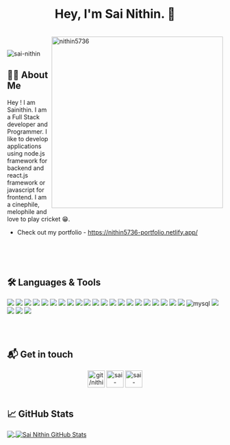 <h1 align="center"> Hey, I'm Sai Nithin. 👋 </h1>

</br>
<img align="right" width="400" src="https://media4.giphy.com/media/iacy1iCRyhgBNi6Mq1/giphy.gif" alt="nithin5736" /> 
</br>

<p align="left"> <img src="https://komarev.com/ghpvc/?username=nithin5736&label=PROFILE%20VIEWS&color=0e75b6&style=flat" alt="sai-nithin" /> </p>


## 👨‍🎓 About Me

Hey ! I am Sainithin. I am a Full Stack developer and Programmer. I like to develop applications using node.js framework for backend and react.js framework or javascript for frontend. I am a cinephile, melophile and love to play cricket 😁.

- Check out my portfolio - <a href="https://nithin5736-portfolio.netlify.app/">https://nithin5736-portfolio.netlify.app/</a>

<br />
<br />
<br />

## 🛠️ Languages & Tools

<img src="https://img.shields.io/badge/C-00599C?style=for-the-badge&logo=c&logoColor=white" />      <img src="https://img.shields.io/badge/C%2B%2B-00599C?style=for-the-badge&logo=c%2B%2B&logoColor=white" />      <img src="https://img.shields.io/badge/HTML5-E34F26?style=for-the-badge&logo=html5&logoColor=white" />      <img src="https://img.shields.io/badge/JavaScript-323330?style=for-the-badge&logo=javascript&logoColor=F7DF1E" />      <img src="https://img.shields.io/badge/json-5E5C5C?style=for-the-badge&logo=json&logoColor=white" />      <img src="https://img.shields.io/badge/Python-FFD43B?style=for-the-badge&logo=python&logoColor=blue" />
<img src="https://img.shields.io/badge/Ant%20Design-1890FF?style=for-the-badge&logo=antdesign&logoColor=white" />      <img src="https://img.shields.io/badge/Bootstrap-563D7C?style=for-the-badge&logo=bootstrap&logoColor=white" />        <img src="https://img.shields.io/badge/Express.js-000000?style=for-the-badge&logo=express&logoColor=white" />      <img src="https://img.shields.io/badge/firebase-ffca28?style=for-the-badge&logo=firebase&logoColor=black" />    <img src="https://img.shields.io/badge/Font_Awesome-339AF0?style=for-the-badge&logo=fontawesome&logoColor=white" />      <img src="https://img.shields.io/badge/GitHub%20Pages-222222?style=for-the-badge&logo=GitHub%20Pages&logoColor=white" />      <img src="https://img.shields.io/badge/GraphQl-E10098?style=for-the-badge&logo=graphql&logoColor=white" />      <img src="https://img.shields.io/badge/Hoppscotch-31C48D?style=for-the-badge&logo=hoppscotch&logoColor=white" />      <img src="https://img.shields.io/badge/JWT-000000?style=for-the-badge&logo=JSON%20web%20tokens&logoColor=white" />      <img src="https://img.shields.io/badge/Material%20UI-007FFF?style=for-the-badge&logo=mui&logoColor=white" />      <img src="https://img.shields.io/badge/next.js-000000?style=for-the-badge&logo=nextdotjs&logoColor=white" />  <img src="https://img.shields.io/badge/Node.js-339933?style=for-the-badge&logo=nodedotjs&logoColor=white" />      <img src="https://img.shields.io/badge/React-20232A?style=for-the-badge&logo=react&logoColor=61DAFB" />      <img src="https://img.shields.io/badge/Redux-593D88?style=for-the-badge&logo=redux&logoColor=white" />
<img src="https://img.shields.io/badge/MongoDB-4EA94B?style=for-the-badge&logo=mongodb&logoColor=white" />    <img alt="mysql" src="https://img.shields.io/badge/MySQL-005C84?style=for-the-badge&logo=mysql&logoColor=white" />      <img src="https://img.shields.io/badge/SQLite-07405E?style=for-the-badge&logo=sqlite&logoColor=white" />
<img src="https://img.shields.io/badge/Atom-66595C?style=for-the-badge&logo=Atom&logoColor=white" />      <img src="https://img.shields.io/badge/VSCode-0078D4?style=for-the-badge&logo=visual%20studio%20code&logoColor=white" />      <img src="https://img.shields.io/badge/sublime_text-%23575757.svg?&style=for-the-badge&logo=sublime-text&logoColor=important" />

<br />
<br />

## 📬 Get in touch

<p align="center">
<a href="https://github.com/nithin5736" target="blank"><img align="center" alt="git/nithin5736" src="https://cdn.jsdelivr.net/npm/simple-icons@3.13.0/icons/github.svg" height="40" width="40"/></a>
<a href="https://www.linkedin.com/in/sai-nithin-6495801b9/" target="blank"><img align="center" src="https://cdn.jsdelivr.net/npm/simple-icons@3.0.1/icons/linkedin.svg" alt="sai-nithin" height="40" width="40" /></a>
<a href="mailto:sainithin.g20@iiits.in" target="blank"><img align="center" src="https://cdn.jsdelivr.net/npm/simple-icons@3.0.1/icons/gmail.svg" alt="sai-nithin" height="40" width="40" /></a>

 <br />
<br />
  
## &#x1f4c8; GitHub Stats

<a href="https://github.com/nithin5736">
  <img align="center" src="https://github-readme-stats.vercel.app/api/top-langs/?username=nithin5736&title_color=ffffff&text_color=c9cacc&icon_color=2bbc8a&bg_color=1d1f21" />
</a>

<a href="https://github.com/nithin5736">
  <img align="center" src="https://github-readme-stats.vercel.app/api?username=nithin5736&show_icons=true&line_height=27&count_private=true&title_color=ffffff&text_color=c9cacc&icon_color=2bbc8a&bg_color=1d1f21" alt="Sai Nithin GitHub Stats" />
</a>
